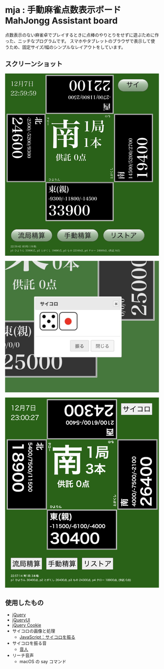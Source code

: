 # mja : 手動麻雀点数表示ボード MahJongg Assistant board

点数表示のない麻雀卓でプレイするときに点棒のやりとりをせずに遊ぶために作った、ニッチなプログラムです。
スマホやタブレットのブラウザで表示して使うため、固定サイズ/幅のシンプルなレイアウトをしています。

## スクリーンショット

![screenshot1](images/sc-01.jpg)

![screenshot2](images/sc-03.jpg)

![screenshot2](images/sc-02.png)

## 使用したもの

- [jQuery](https://jquery.com)
- [jQueryUI](https://jqueryui.com)
- [jQuery Cookie](https://github.com/carhartl/jquery-cookie)
- サイコロの画像と処理
    - [JavaScript：サイコロを振る](https://torisky.com/javascript%EF%BC%9A%E3%82%B5%E3%82%A4%E3%82%B3%E3%83%AD%E3%82%92%E6%8C%AF%E3%82%8B/)
- サイコロを振る音
    - [音人](https://on-jin.com/)
- リーチ音声
    - macOS の say コマンド
